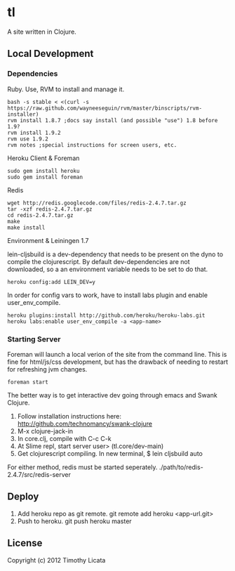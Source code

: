 # tl
A site written in Clojure.

## Local Development

### Dependencies

Ruby. Use, RVM to install and manage it.

    bash -s stable < <(curl -s https://raw.github.com/wayneeseguin/rvm/master/binscripts/rvm-installer)
    rvm install 1.8.7 ;docs say install (and possible "use") 1.8 before 1.9?
    rvm install 1.9.2
    rvm use 1.9.2
    rvm notes ;special instructions for screen users, etc.

Heroku Client & Foreman

    sudo gem install heroku
    sudo gem install foreman

Redis

    wget http://redis.googlecode.com/files/redis-2.4.7.tar.gz
    tar -xzf redis-2.4.7.tar.gz
    cd redis-2.4.7.tar.gz
    make
    make install

Environment & Leiningen 1.7

lein-cljsbuild is a dev-dependency that needs to be present on
the dyno to compile the clojurescript.  By default dev-dependencies
are not downloaded, so a an environment variable needs to be set
to do that.

    heroku config:add LEIN_DEV=y

In order for config vars to work, have to install labs plugin
and enable user_env_compile.

    heroku plugins:install http://github.com/heroku/heroku-labs.git
    heroku labs:enable user_env_compile -a <app-name>

### Starting Server

Foreman will launch a local verion of the site
from the command line. This is fine for html/js/css
development, but has the drawback of needing to
restart for refreshing jvm changes.

    foreman start

The better way is to get interactive dev going
through emacs and Swank Clojure.

1) Follow installation instructions here:
http://github.com/technomancy/swank-clojure
2) M-x clojure-jack-in
4) In core.clj, compile with C-c C-k
3) At Slime repl, start server
user> (tl.core/dev-main)
4) Get clojurescript compiling. In new terminal,
$ lein cljsbuild auto

For either method, redis must be started seperately.
    ./path/to/redis-2.4.7/src/redis-server

## Deploy

1) Add heroku repo as git remote.
git remote add heroku <app-url.git>
3) Push to heroku.
git push heroku master

## License
Copyright (c) 2012 Timothy Licata
